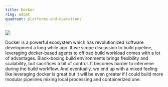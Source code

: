 ```yaml
---
title: Docker
ring: adopt
quadrant: platforms-and-operations
---
```


[![](https://img.shields.io/badge/docker_as_a_service-0c7cba?logo=gitbook&logoColor=000&style=flat)](https://archicionado.com/p/docker-as-a-service/)

Docker is a powerful ecosystem which has revolutionized software development a long while ago. If we scope discussion to build pipeline, leveraging docker-based agents to offload build workload comes with a lot of advantages. Black-boxing build environments brings flexibility and scalability, but sacrifices a bit of control. It becomes harder to intervene during the build workflow. And eventually, we end up with a mixed feeling like leveraging docker is great but it will be even greater if I could build more modular pipelines mixing local processing and containerized one.